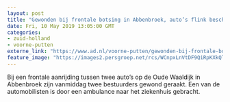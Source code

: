 ```yaml
---
layout: post
title: "Gewonden bij frontale botsing in Abbenbroek, auto’s flink beschadigd"
date: Fri, 10 May 2019 13:05:00 GMT
categories: 
- zuid-holland 
- voorne-putten 
externe_link: "https://www.ad.nl/voorne-putten/gewonden-bij-frontale-botsing-in-abbenbroek-auto-s-flink-beschadigd~ab5dbbaa/"
feature_image: "https://images2.persgroep.net/rcs/WCnpxLnVtDF9QiRpKXkQlfhCZKI/diocontent/147848542/_fitwidth/400/?appId=21791a8992982cd8da851550a453bd7f&quality=0.7"
---
```


Bij een frontale aanrijding tussen twee auto’s op de Oude Waaldijk in Abbenbroek zijn vanmiddag twee bestuurders gewond geraakt. Een van de automobilisten is door een ambulance naar het ziekenhuis gebracht.
